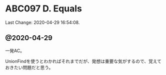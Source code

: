 # ABC097 D. Equals

Last Change: 2020-04-29 16:54:08.

## @2020-04-29

一発AC。

UnionFindを使うとわかればそれまでだが、発想は重要な気がするので、覚えておきたい問題だと思う。


